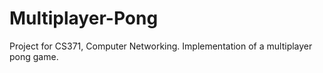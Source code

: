 # Multiplayer-Pong
Project for CS371, Computer Networking. Implementation of a multiplayer pong game.
